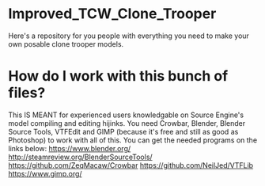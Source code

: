 # Improved_TCW_Clone_Trooper
Here's a repository for you people with everything you need to make your own posable clone trooper models.

# How do I work with this bunch of files?
This IS MEANT for experienced users knowledgable on Source Engine's model compiling and editing hijinks. You need Crowbar, Blender, Blender Source Tools, VTFEdit and GIMP (because it's free and still as good as Photoshop) to work with all of this. You can get the needed programs on the links below:
https://www.blender.org/
http://steamreview.org/BlenderSourceTools/
https://github.com/ZeqMacaw/Crowbar
https://github.com/NeilJed/VTFLib
https://www.gimp.org/
